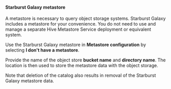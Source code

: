 #### Starburst Galaxy metastore

A metastore is necessary to query object storage systems. Starburst Galaxy
includes a metastore for your convenience. You do not need to use and manage a
separate Hive Metastore Service deployment or equivalent system.

Use the Starburst Galaxy metastore in **Metastore configuration** by selecting
**I don't have a metastore**.

Provide the name of the object store **bucket name** and **directory name**. The
location is then used to store the metastore data with the object storage.

Note that deletion of the catalog also results in removal of the Starburst
Galaxy metastore data.
